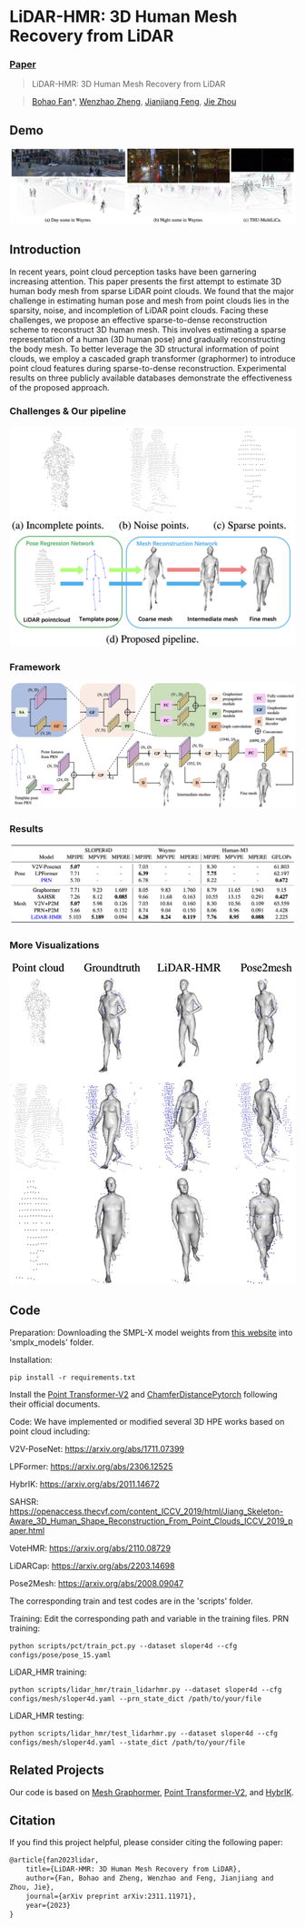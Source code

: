 # LiDAR-HMR: 3D Human Mesh Recovery from LiDAR

### [Paper](https://arxiv.org/pdf/2311.11971) 

> LiDAR-HMR: 3D Human Mesh Recovery from LiDAR

> [Bohao Fan](https://github.com/soullessrobot)*, [Wenzhao Zheng](https://wzzheng.net/), [Jianjiang Feng](http://ivg.au.tsinghua.edu.cn/~jfeng/), [Jie Zhou](https://scholar.google.com/citations?user=6a79aPwAAAAJ&hl=en&authuser=1)

## Demo
![demo](./assets/demo.png)



## Introduction

In recent years, point cloud perception tasks have been garnering increasing attention. This paper presents the first attempt to estimate 3D human body mesh from sparse LiDAR point clouds. We found that the major challenge in estimating human pose and mesh from point clouds lies in the sparsity, noise, and incompletion of LiDAR point clouds. Facing these challenges, we propose an effective sparse-to-dense reconstruction scheme to reconstruct 3D human mesh. This involves estimating a sparse representation of a human (3D human pose) and gradually reconstructing the body mesh. To better leverage the 3D structural information of point clouds, we employ a cascaded graph transformer (graphormer) to introduce point cloud features during sparse-to-dense reconstruction. Experimental results on three publicly available databases demonstrate the effectiveness of the proposed approach.

### Challenges & Our pipeline

![overview](./assets/overview.png)

### Framework

![framework](./assets/framework.png)

### Results

![results](./assets/results.png)

### More Visualizations

![visualization](./assets/visualization.png)

## Code
Preparation:
Downloading the SMPL-X model weights from [this website](https://smpl-x.is.tue.mpg.de/) into 'smplx_models' folder.

Installation:
```
pip install -r requirements.txt
```
Install the [Point Transformer-V2](https://github.com/Pointcept/PointTransformerV2) and [ChamferDistancePytorch](https://github.com/ThibaultGROUEIX/ChamferDistancePytorch) following their official documents.

Code:
We have implemented or modified several 3D HPE works based on point cloud including:

V2V-PoseNet: https://arxiv.org/abs/1711.07399

LPFormer: https://arxiv.org/abs/2306.12525

HybrIK: https://arxiv.org/abs/2011.14672

SAHSR: https://openaccess.thecvf.com/content_ICCV_2019/html/Jiang_Skeleton-Aware_3D_Human_Shape_Reconstruction_From_Point_Clouds_ICCV_2019_paper.html

VoteHMR: https://arxiv.org/abs/2110.08729

LiDARCap: https://arxiv.org/abs/2203.14698

Pose2Mesh: https://arxiv.org/abs/2008.09047

The corresponding train and test codes are in the 'scripts' folder.

Training:
Edit the corresponding path and variable in the training files.
PRN training:
```
python scripts/pct/train_pct.py --dataset sloper4d --cfg configs/pose/pose_15.yaml
```
LiDAR_HMR training:
```
python scripts/lidar_hmr/train_lidarhmr.py --dataset sloper4d --cfg configs/mesh/sloper4d.yaml --prn_state_dict /path/to/your/file
```
LiDAR_HMR testing:
```
python scripts/lidar_hmr/test_lidarhmr.py --dataset sloper4d --cfg configs/mesh/sloper4d.yaml --state_dict /path/to/your/file
```
## Related Projects

Our code is based on [Mesh Graphormer](https://arxiv.org/abs/2104.00272), [Point Transformer-V2](https://github.com/Pointcept/PointTransformerV2), and [HybrIK](https://arxiv.org/abs/2011.14672).

## Citation

If you find this project helpful, please consider citing the following paper:
```
@article{fan2023lidar,
    title={LiDAR-HMR: 3D Human Mesh Recovery from LiDAR},
    author={Fan, Bohao and Zheng, Wenzhao and Feng, Jianjiang and Zhou, Jie},
    journal={arXiv preprint arXiv:2311.11971},
    year={2023}
}
```

